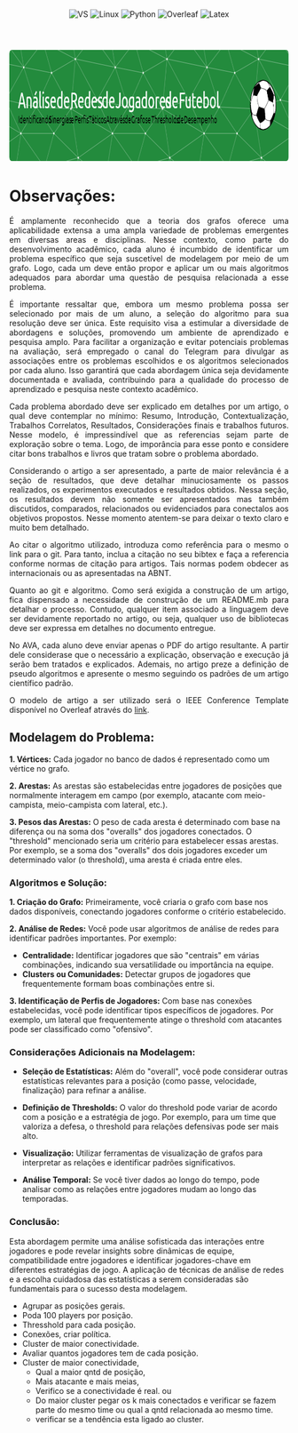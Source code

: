 <div align="center" style="display: inline_block">
  <img align="center" alt="VS" src="https://img.shields.io/badge/Visual_Studio_Code-0078D4?style=for-the-badge&logo=visual%20studio%20code&logoColor=white" />
  <img align="center" alt="Linux" src="https://img.shields.io/badge/Linux-FCC624?style=for-the-badge&logo=linux&logoColor=black" />
  <img align="center" alt="Python" src="https://img.shields.io/badge/python-3670A0?style=for-the-badge&logo=python&logoColor=ffdd54" />
  <img align="center" alt="Overleaf" src="https://img.shields.io/badge/Overleaf-47A141?style=for-the-badge&logo=Overleaf&logoColor=white" />
  <img align="center" alt="Latex" src="https://img.shields.io/badge/latex-%23008080.svg?style=for-the-badge&logo=latex&logoColor=white" />
</div>

<br>
<h1 align="center">
    <a>
        <img alt="Banner" title="#Banner" style="object-fit: fill; height:200px;" src="imgs/github-header-image.png"/>
    </a>
</h1>

# Observações:

<div align="justify">
  
É amplamente reconhecido que a teoria dos grafos oferece uma aplicabilidade extensa a uma ampla variedade de problemas emergentes em diversas areas e disciplinas. Nesse contexto, como parte do desenvolvimento acadêmico, cada aluno é incumbido de identificar um problema específico que seja suscetível de modelagem por meio de um grafo. Logo, cada um deve então propor e aplicar um ou mais algoritmos adequados para abordar uma questão de pesquisa
relacionada a esse problema. 

É importante ressaltar que, embora um mesmo problema possa ser selecionado por mais de um aluno, a seleção do algoritmo para sua resolução deve ser única. Este requisito visa a estimular a diversidade de abordagens e soluções, promovendo um ambiente de aprendizado e pesquisa amplo. Para facilitar a organização e evitar potenciais problemas na avaliação, será empregado o canal do Telegram para divulgar as associações entre os problemas escolhidos e os algoritmos selecionados por cada aluno. Isso garantirá que cada abordagem única seja devidamente documentada e avaliada, contribuindo para a qualidade do processo de aprendizado e pesquisa neste contexto acadêmico.
  
Cada problema abordado deve ser explicado em detalhes por um artigo, o qual deve contemplar no mínimo: Resumo, Introdução, Contextualização, Trabalhos Correlatos, Resultados, Considerações finais e trabalhos futuros. Nesse modelo, é impressindível que as referencias sejam parte de exploração sobre o tema. Logo, de imporância para esse ponto e considere citar bons trabalhos e livros que tratam sobre o problema abordado.

Considerando o artigo a ser apresentado, a parte de maior relevância é a seção de resultados, que deve detalhar minuciosamente os passos realizados, os experimentos executados e resultados obtidos. Nessa seção, os resultados devem não somente ser apresentados mas também discutidos, comparados, relacionados ou evidenciados para conectalos aos objetivos propostos. Nesse momento atentem-se para deixar o texto claro e muito bem detalhado.

Ao citar o algoritmo utilizado, introduza como referência para o mesmo o link para o git. Para tanto, inclua a citação no seu bibtex e faça a referencia conforme normas de citação para artigos. Tais normas podem obdecer as internacionais ou as apresentadas na ABNT. 

Quanto ao git e algoritmo. Como será exigida a construção de um artigo, fica dispensado a necessidade de construção de um README.mb para detalhar o processo. Contudo, qualquer item associado a linguagem deve ser devidamente reportado no artigo, ou seja, qualquer uso de bibliotecas deve ser expressa em detalhes no documento entregue.

No AVA, cada aluno deve enviar apenas o PDF do artigo resultante. A partir dele considerase que o necessário a explicação, observação e execução já serão bem tratados e explicados. Ademais, no artigo preze a definição de pseudo algoritmos e apresente o mesmo seguindo os padrões de um artigo científico padrão.

O modelo de artigo a ser utilizado será o IEEE Conference Template disponível no Overleaf através do [link](https://www.overleaf.com/latex/templates/ieee-conference-template/grfzhhncsfqn).

</div>

## Modelagem do Problema:

**1. Vértices:** Cada jogador no banco de dados é representado como um vértice no grafo.

**2. Arestas:** As arestas são estabelecidas entre jogadores de posições que normalmente interagem em campo (por exemplo, atacante com meio-campista, meio-campista com lateral, etc.). 

**3. Pesos das Arestas:** O peso de cada aresta é determinado com base na diferença ou na soma dos "overalls" dos jogadores conectados. O "threshold" mencionado seria um critério para estabelecer essas arestas. Por exemplo, se a soma dos "overalls" dos dois jogadores exceder um determinado valor (o threshold), uma aresta é criada entre eles.

### Algoritmos e Solução:

**1. Criação do Grafo:** Primeiramente, você criaria o grafo com base nos dados disponíveis, conectando jogadores conforme o critério estabelecido.

**2. Análise de Redes:** Você pode usar algoritmos de análise de redes para identificar padrões importantes. Por exemplo:

   - **Centralidade:** Identificar jogadores que são "centrais" em várias combinações, indicando sua versatilidade ou importância na equipe.
   - **Clusters ou Comunidades:** Detectar grupos de jogadores que frequentemente formam boas combinações entre si.

**3. Identificação de Perfis de Jogadores:** Com base nas conexões estabelecidas, você pode identificar tipos específicos de jogadores. Por exemplo, um lateral que frequentemente atinge o threshold com atacantes pode ser classificado como "ofensivo".

### Considerações Adicionais na Modelagem:

- **Seleção de Estatísticas:** Além do "overall", você pode considerar outras estatísticas relevantes para a posição (como passe, velocidade, finalização) para refinar a análise.
  
- **Definição de Thresholds:** O valor do threshold pode variar de acordo com a posição e a estratégia de jogo. Por exemplo, para um time que valoriza a defesa, o threshold para relações defensivas pode ser mais alto.

- **Visualização:** Utilizar ferramentas de visualização de grafos para interpretar as relações e identificar padrões significativos.

- **Análise Temporal:** Se você tiver dados ao longo do tempo, pode analisar como as relações entre jogadores mudam ao longo das temporadas.




### Conclusão:

Esta abordagem permite uma análise sofisticada das interações entre jogadores e pode revelar insights sobre dinâmicas de equipe, compatibilidade entre jogadores e identificar jogadores-chave em diferentes estratégias de jogo. A aplicação de técnicas de análise de redes e a escolha cuidadosa das estatísticas a serem consideradas são fundamentais para o sucesso desta modelagem.


- Agrupar as posições gerais.
- Poda 100 players por posição. 
- Thresshold para cada posição.
- Conexões, criar política.
- Cluster de maior conectividade.
- Avaliar quantos jogadores tem de cada posição.
- Cluster de maior conectividade,
    - Qual a maior qntd de posição, 
    - Mais atacante e mais meias, 
    - Verifico se a conectividade é real.
    ou
    - Do maior cluster pegar os k mais conectados e verificar se fazem parte do mesmo time ou qual a qntd relacionada ao mesmo time.
    - verificar se a tendência esta ligado ao cluster.